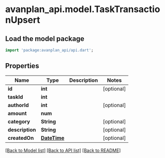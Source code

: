 # avanplan_api.model.TaskTransactionUpsert

## Load the model package
```dart
import 'package:avanplan_api/api.dart';
```

## Properties
Name | Type | Description | Notes
------------ | ------------- | ------------- | -------------
**id** | **int** |  | [optional] 
**taskId** | **int** |  | 
**authorId** | **int** |  | [optional] 
**amount** | **num** |  | 
**category** | **String** |  | [optional] 
**description** | **String** |  | [optional] 
**createdOn** | [**DateTime**](DateTime.md) |  | [optional] 

[[Back to Model list]](../README.md#documentation-for-models) [[Back to API list]](../README.md#documentation-for-api-endpoints) [[Back to README]](../README.md)


